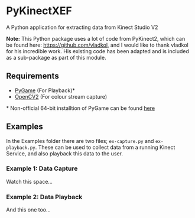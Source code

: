 PyKinectXEF
===========

A Python application for extracting data from Kinect Studio V2

**Note:**
This Python package uses a lot of code from PyKinect2, which can be found here: https://github.com/vladkol, and I would like to thank vladkol for his incredible work. His existing code has been adapted and is included as a sub-package as part of this module.

Requirements
------------

- [PyGame](http://pygame.org/hifi.html) (For Playback)*
- [OpenCV2](https://opencv-python-tutroals.readthedocs.org/en/latest/py_tutorials/py_setup/py_setup_in_windows/py_setup_in_windows.html#install-opencv-python-in-windows) (For colour stream capture) 

\* Non-official 64-bit installtion of PyGame can be found [here](http://www.lfd.uci.edu/~gohlke/pythonlibs/#pygame)

Examples
--------

In the Examples folder there are two files; `ex-capture.py` and `ex-playback.py`. These can be used to collect data from a running Kinect Service, and also playback this data to the user.

### Example 1: Data Capture

Watch this space...

### Example 2: Data Playback

And this one too...
